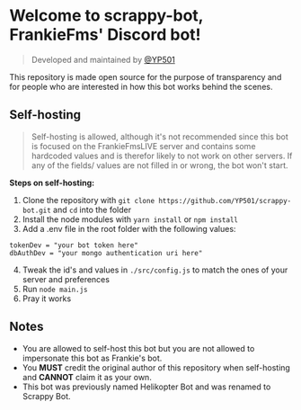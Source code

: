 # Welcome to scrappy-bot, FrankieFms' Discord bot!
> Developed and maintained by [@YP501](https://github.com/YP501)

This repository is made open source for the purpose of transparency and for people who are interested in how this bot works behind the scenes.

## Self-hosting
> Self-hosting is allowed, although it's not recommended since this bot is focused on the FrankieFmsLIVE server and contains some hardcoded values and is therefor likely to not work on other servers.
> If any of the fields/ values are not filled in or wrong, the bot won't start.

**Steps on self-hosting:**
1. Clone the repository with `git clone https://github.com/YP501/scrappy-bot.git` and `cd` into the folder
2. Install the node modules with `yarn install` or `npm install`
3. Add a .env file in the root folder with the following values:
```
tokenDev = "your bot token here"
dbAuthDev = "your mongo authentication uri here"
```
4. Tweak the id's and values in `./src/config.js` to match the ones of your server and preferences
5. Run `node main.js`
6. Pray it works

## Notes
- You are allowed to self-host this bot but you are not allowed to impersonate this bot as Frankie's bot.
- You **MUST** credit the original author of this repository when self-hosting and **CANNOT** claim it as your own.
- This bot was previously named Helikopter Bot and was renamed to Scrappy Bot.
